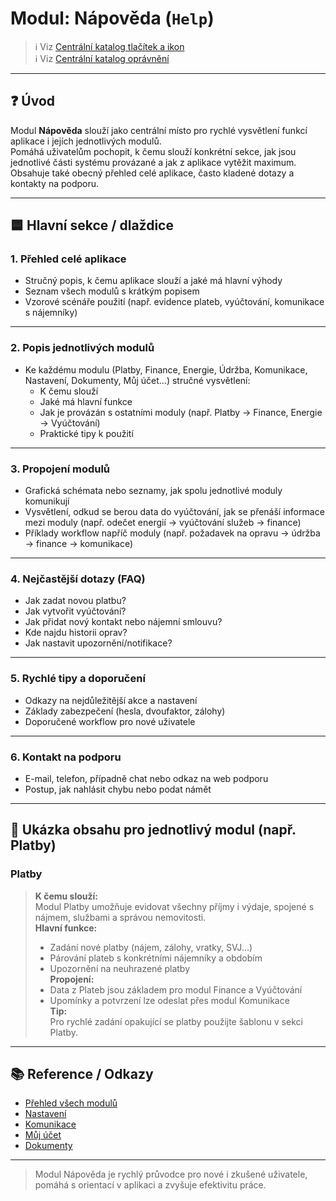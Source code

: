 # Modul: Nápověda (`Help`)

> ℹ️ Viz [Centrální katalog tlačítek a ikon](./common-actions.md)  
> ℹ️ Viz [Centrální katalog oprávnění](./permissions-catalog.md)

---

## ❓ Úvod

Modul **Nápověda** slouží jako centrální místo pro rychlé vysvětlení funkcí aplikace i jejích jednotlivých modulů.  
Pomáhá uživatelům pochopit, k čemu slouží konkrétní sekce, jak jsou jednotlivé části systému provázané a jak z aplikace vytěžit maximum.  
Obsahuje také obecný přehled celé aplikace, často kladené dotazy a kontakty na podporu.

---

## 🟦 Hlavní sekce / dlaždice

### 1. Přehled celé aplikace

- Stručný popis, k čemu aplikace slouží a jaké má hlavní výhody
- Seznam všech modulů s krátkým popisem
- Vzorové scénáře použití (např. evidence plateb, vyúčtování, komunikace s nájemníky)

---

### 2. Popis jednotlivých modulů

- Ke každému modulu (Platby, Finance, Energie, Údržba, Komunikace, Nastavení, Dokumenty, Můj účet…) stručné vysvětlení:
  - K čemu slouží
  - Jaké má hlavní funkce
  - Jak je provázán s ostatními moduly (např. Platby → Finance, Energie → Vyúčtování)
  - Praktické tipy k použití

---

### 3. Propojení modulů

- Grafická schémata nebo seznamy, jak spolu jednotlivé moduly komunikují
- Vysvětlení, odkud se berou data do vyúčtování, jak se přenáší informace mezi moduly (např. odečet energií → vyúčtování služeb → finance)
- Příklady workflow napříč moduly (např. požadavek na opravu → údržba → finance → komunikace)

---

### 4. Nejčastější dotazy (FAQ)

- Jak zadat novou platbu?
- Jak vytvořit vyúčtování?
- Jak přidat nový kontakt nebo nájemní smlouvu?
- Kde najdu historii oprav?
- Jak nastavit upozornění/notifikace?

---

### 5. Rychlé tipy a doporučení

- Odkazy na nejdůležitější akce a nastavení
- Základy zabezpečení (hesla, dvoufaktor, zálohy)
- Doporučené workflow pro nové uživatele

---

### 6. Kontakt na podporu

- E-mail, telefon, případně chat nebo odkaz na web podporu
- Postup, jak nahlásit chybu nebo podat námět

---

## 📝 Ukázka obsahu pro jednotlivý modul (např. Platby)

### Platby

> **K čemu slouží:**  
> Modul Platby umožňuje evidovat všechny příjmy i výdaje, spojené s nájmem, službami a správou nemovitosti.  
> **Hlavní funkce:**  
> - Zadání nové platby (nájem, zálohy, vratky, SVJ…)  
> - Párování plateb s konkrétními nájemníky a obdobím  
> - Upozornění na neuhrazené platby  
> **Propojení:**  
> - Data z Plateb jsou základem pro modul Finance a Vyúčtování  
> - Upomínky a potvrzení lze odeslat přes modul Komunikace  
> **Tip:**  
> Pro rychlé zadání opakující se platby použijte šablonu v sekci Platby.

---

## 📚 Reference / Odkazy

- [Přehled všech modulů](./)
- [Nastavení](./nastaveni.md)
- [Komunikace](./komunikace.md)
- [Můj účet](./muj-ucet.md)
- [Dokumenty](./dokumenty.md)

---

> Modul Nápověda je rychlý průvodce pro nové i zkušené uživatele, pomáhá s orientací v aplikaci a zvyšuje efektivitu práce.

